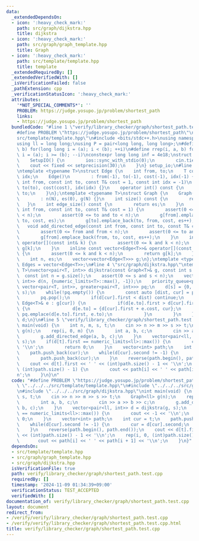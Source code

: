 ```yaml
---
data:
  _extendedDependsOn:
  - icon: ':heavy_check_mark:'
    path: src/graph/dijkstra.hpp
    title: dijkstra
  - icon: ':heavy_check_mark:'
    path: src/graph/graph_template.hpp
    title: Graph
  - icon: ':heavy_check_mark:'
    path: src/template/template.hpp
    title: template
  _extendedRequiredBy: []
  _extendedVerifiedWith: []
  _isVerificationFailed: false
  _pathExtension: cpp
  _verificationStatusIcon: ':heavy_check_mark:'
  attributes:
    '*NOT_SPECIAL_COMMENTS*': ''
    PROBLEM: https://judge.yosupo.jp/problem/shortest_path
    links:
    - https://judge.yosupo.jp/problem/shortest_path
  bundledCode: "#line 1 \"verify/library_checker/graph/shortest_path.test.cpp\"\n\
    #define PROBLEM \"https://judge.yosupo.jp/problem/shortest_path\"\n#line 2 \"\
    src/template/template.hpp\"\n#include <bits/stdc++.h>\nusing namespace std;\n\
    using ll = long long;\nusing P = pair<long long, long long>;\n#define rep(i, a,\
    \ b) for(long long i = (a); i < (b); ++i)\n#define rrep(i, a, b) for(long long\
    \ i = (a); i >= (b); --i)\nconstexpr long long inf = 4e18;\nstruct SetupIO {\n\
    \    SetupIO() {\n        ios::sync_with_stdio(0);\n        cin.tie(0);\n    \
    \    cout << fixed << setprecision(30);\n    }\n} setup_io;\n#line 3 \"src/graph/graph_template.hpp\"\
    \ntemplate <typename T>\nstruct Edge {\n    int from, to;\n    T cost;\n    int\
    \ idx;\n    Edge()\n        : from(-1), to(-1), cost(-1), idx(-1) {}\n    Edge(const\
    \ int from, const int to, const T& cost = 1, const int idx = -1)\n        : from(from),\
    \ to(to), cost(cost), idx(idx) {}\n    operator int() const {\n        return\
    \ to;\n    }\n};\ntemplate <typename T>\nstruct Graph {\n    Graph(const int N)\n\
    \        : n(N), es(0), g(N) {}\n    int size() const {\n        return n;\n \
    \   }\n    int edge_size() const {\n        return es;\n    }\n    void add_edge(const\
    \ int from, const int to, const T& cost = 1) {\n        assert(0 <= from and from\
    \ < n);\n        assert(0 <= to and to < n);\n        g[from].emplace_back(from,\
    \ to, cost, es);\n        g[to].emplace_back(to, from, cost, es++);\n    }\n \
    \   void add_directed_edge(const int from, const int to, const T& cost = 1) {\n\
    \        assert(0 <= from and from < n);\n        assert(0 <= to and to < n);\n\
    \        g[from].emplace_back(from, to, cost, es++);\n    }\n    inline vector<Edge<T>>&\
    \ operator[](const int& k) {\n        assert(0 <= k and k < n);\n        return\
    \ g[k];\n    }\n    inline const vector<Edge<T>>& operator[](const int& k) const\
    \ {\n        assert(0 <= k and k < n);\n        return g[k];\n    }\n\n   private:\n\
    \    int n, es;\n    vector<vector<Edge<T>>> g;\n};\ntemplate <typename T>\nusing\
    \ Edges = vector<Edge<T>>;\n#line 4 \"src/graph/dijkstra.hpp\"\ntemplate <typename\
    \ T>\nvector<pair<T, int>> dijkstra(const Graph<T>& g, const int s = 0) {\n  \
    \  const int n = g.size();\n    assert(0 <= s and s < n);\n    vector<pair<T,\
    \ int>> d(n, {numeric_limits<T>::max(), -1});\n    priority_queue<pair<T, int>,\
    \ vector<pair<T, int>>, greater<pair<T, int>>> pq;\n    d[s] = {0, -1};\n    pq.emplace(0,\
    \ s);\n    while(!pq.empty()) {\n        const auto [dist, cur] = pq.top();\n\
    \        pq.pop();\n        if(d[cur].first < dist) continue;\n        for(const\
    \ Edge<T>& e : g[cur]) {\n            if(d[e.to].first > d[cur].first + e.cost)\
    \ {\n                d[e.to] = {d[cur].first + e.cost, cur};\n               \
    \ pq.emplace(d[e.to].first, e.to);\n            }\n        }\n    }\n    return\
    \ d;\n}\n#line 5 \"verify/library_checker/graph/shortest_path.test.cpp\"\nint\
    \ main(void) {\n    int n, m, s, t;\n    cin >> n >> m >> s >> t;\n    Graph<ll>\
    \ g(n);\n    rep(i, 0, m) {\n        int a, b, c;\n        cin >> a >> b >> c;\n\
    \        g.add_directed_edge(a, b, c);\n    }\n    vector<pair<ll, int>> d = dijkstra(g,\
    \ s);\n    if(d[t].first == numeric_limits<ll>::max()) {\n        cout << -1 <<\
    \ '\\n';\n        return 0;\n    }\n    vector<int> path;\n    int cur = t;\n\
    \    path.push_back(cur);\n    while(d[cur].second != -1) {\n        cur = d[cur].second;\n\
    \        path.push_back(cur);\n    }\n    reverse(path.begin(), path.end());\n\
    \    cout << d[t].first << ' ' << (int)path.size() - 1 << '\\n';\n    rep(i, 0,\
    \ (int)path.size() - 1) {\n        cout << path[i] << ' ' << path[i + 1] << '\\\
    n';\n    }\n}\n"
  code: "#define PROBLEM \"https://judge.yosupo.jp/problem/shortest_path\"\n#include\
    \ \"../../../src/template/template.hpp\"\n#include \"../../../src/graph/graph_template.hpp\"\
    \n#include \"../../../src/graph/dijkstra.hpp\"\nint main(void) {\n    int n, m,\
    \ s, t;\n    cin >> n >> m >> s >> t;\n    Graph<ll> g(n);\n    rep(i, 0, m) {\n\
    \        int a, b, c;\n        cin >> a >> b >> c;\n        g.add_directed_edge(a,\
    \ b, c);\n    }\n    vector<pair<ll, int>> d = dijkstra(g, s);\n    if(d[t].first\
    \ == numeric_limits<ll>::max()) {\n        cout << -1 << '\\n';\n        return\
    \ 0;\n    }\n    vector<int> path;\n    int cur = t;\n    path.push_back(cur);\n\
    \    while(d[cur].second != -1) {\n        cur = d[cur].second;\n        path.push_back(cur);\n\
    \    }\n    reverse(path.begin(), path.end());\n    cout << d[t].first << ' '\
    \ << (int)path.size() - 1 << '\\n';\n    rep(i, 0, (int)path.size() - 1) {\n \
    \       cout << path[i] << ' ' << path[i + 1] << '\\n';\n    }\n}"
  dependsOn:
  - src/template/template.hpp
  - src/graph/graph_template.hpp
  - src/graph/dijkstra.hpp
  isVerificationFile: true
  path: verify/library_checker/graph/shortest_path.test.cpp
  requiredBy: []
  timestamp: '2024-11-09 01:34:39+09:00'
  verificationStatus: TEST_ACCEPTED
  verifiedWith: []
documentation_of: verify/library_checker/graph/shortest_path.test.cpp
layout: document
redirect_from:
- /verify/verify/library_checker/graph/shortest_path.test.cpp
- /verify/verify/library_checker/graph/shortest_path.test.cpp.html
title: verify/library_checker/graph/shortest_path.test.cpp
---
```

